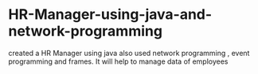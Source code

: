 # HR-Manager-using-java-and-network-programming
created a HR Manager using java
also used network programming , event programming and frames.
It will help to manage data of employees
